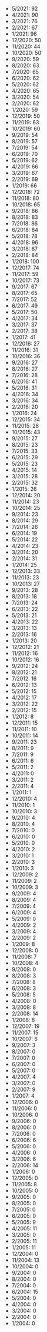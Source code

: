 *  5/2021: 92
*  4/2021: 90
*  3/2021: 76
*  2/2021: 67
*  1/2021: 96
*  12/2020: 50
*  11/2020: 44
*  10/2020: 50
*  9/2020: 59
*  8/2020: 63
*  7/2020: 65
*  6/2020: 62
*  5/2020: 62
*  4/2020: 65
*  3/2020: 54
*  2/2020: 62
*  1/2020: 59
*  12/2019: 50
*  11/2019: 63
*  10/2019: 60
*  9/2019: 54
*  8/2019: 57
*  7/2019: 54
*  6/2019: 70
*  5/2019: 62
*  4/2019: 66
*  3/2019: 67
*  2/2019: 69
*  1/2019: 66
*  12/2018: 72
*  11/2018: 80
*  10/2018: 65
*  9/2018: 86
*  8/2018: 83
*  7/2018: 86
*  6/2018: 84
*  5/2018: 78
*  4/2018: 96
*  3/2018: 87
*  2/2018: 84
*  1/2018: 100
*  12/2017: 74
*  11/2017: 59
*  10/2017: 73
*  9/2017: 67
*  8/2017: 65
*  7/2017: 52
*  6/2017: 49
*  5/2017: 50
*  4/2017: 34
*  3/2017: 37
*  2/2017: 38
*  1/2017: 41
*  12/2016: 27
*  11/2016: 31
*  10/2016: 36
*  9/2016: 27
*  8/2016: 27
*  7/2016: 28
*  6/2016: 41
*  5/2016: 31
*  4/2016: 34
*  3/2016: 34
*  2/2016: 20
*  1/2016: 24
*  12/2015: 34
*  11/2015: 28
*  10/2015: 43
*  9/2015: 27
*  8/2015: 23
*  7/2015: 33
*  6/2015: 29
*  5/2015: 23
*  4/2015: 14
*  3/2015: 28
*  2/2015: 32
*  1/2015: 26
*  12/2014: 20
*  11/2014: 23
*  10/2014: 25
*  9/2014: 23
*  8/2014: 29
*  7/2014: 26
*  6/2014: 19
*  5/2014: 22
*  4/2014: 23
*  3/2014: 20
*  2/2014: 31
*  1/2014: 25
*  12/2013: 33
*  11/2013: 23
*  10/2013: 27
*  9/2013: 28
*  8/2013: 18
*  7/2013: 24
*  6/2013: 22
*  5/2013: 21
*  4/2013: 22
*  3/2013: 13
*  2/2013: 16
*  1/2013: 20
*  12/2012: 21
*  11/2012: 16
*  10/2012: 16
*  9/2012: 24
*  8/2012: 21
*  7/2012: 16
*  6/2012: 13
*  5/2012: 15
*  4/2012: 17
*  3/2012: 22
*  2/2012: 15
*  1/2012: 8
*  12/2011: 15
*  11/2011: 10
*  10/2011: 14
*  9/2011: 23
*  8/2011: 9
*  7/2011: 9
*  6/2011: 6
*  5/2011: 2
*  4/2011: 0
*  3/2011: 2
*  2/2011: 4
*  1/2011: 1
*  12/2010: 4
*  11/2010: 1
*  10/2010: 3
*  9/2010: 4
*  8/2010: 4
*  7/2010: 0
*  6/2010: 0
*  5/2010: 0
*  4/2010: 2
*  3/2010: 1
*  2/2010: 3
*  1/2010: 3
*  12/2009: 2
*  11/2009: 2
*  10/2009: 3
*  9/2009: 4
*  8/2009: 4
*  7/2009: 4
*  6/2009: 4
*  5/2009: 0
*  4/2009: 2
*  3/2009: 4
*  2/2009: 2
*  1/2009: 8
*  12/2008: 0
*  11/2008: 7
*  10/2008: 4
*  9/2008: 0
*  8/2008: 3
*  7/2008: 8
*  6/2008: 3
*  5/2008: 5
*  4/2008: 0
*  3/2008: 8
*  2/2008: 14
*  1/2008: 8
*  12/2007: 19
*  11/2007: 15
*  10/2007: 6
*  9/2007: 3
*  8/2007: 0
*  7/2007: 0
*  6/2007: 0
*  5/2007: 0
*  4/2007: 4
*  3/2007: 0
*  2/2007: 9
*  1/2007: 4
*  12/2006: 0
*  11/2006: 0
*  10/2006: 0
*  9/2006: 0
*  8/2006: 0
*  7/2006: 0
*  6/2006: 6
*  5/2006: 0
*  4/2006: 0
*  3/2006: 6
*  2/2006: 14
*  1/2006: 0
*  12/2005: 0
*  11/2005: 8
*  10/2005: 0
*  9/2005: 0
*  8/2005: 0
*  7/2005: 0
*  6/2005: 0
*  5/2005: 9
*  4/2005: 11
*  3/2005: 0
*  2/2005: 11
*  1/2005: 11
*  12/2004: 0
*  11/2004: 13
*  10/2004: 0
*  9/2004: 0
*  8/2004: 0
*  7/2004: 0
*  6/2004: 15
*  5/2004: 0
*  4/2004: 0
*  3/2004: 0
*  2/2004: 0
*  1/2004: 0